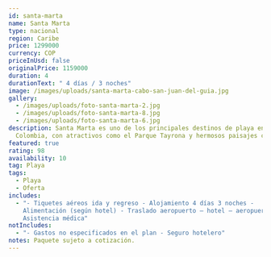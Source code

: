 ```yaml
---
id: santa-marta
name: Santa Marta
type: nacional
region: Caribe
price: 1299000
currency: COP
priceInUsd: false
originalPrice: 1159000
duration: 4
durationText: " 4 días / 3 noches"
image: /images/uploads/santa-marta-cabo-san-juan-del-guia.jpg
gallery:
  - /images/uploads/foto-santa-marta-2.jpg
  - /images/uploads/foto-santa-marta-8.jpg
  - /images/uploads/foto-santa-marta-6.jpg
description: Santa Marta es uno de los principales destinos de playa en
  Colombia, con atractivos como el Parque Tayrona y hermosos paisajes costeros.
featured: true
rating: 98
availability: 10
tag: Playa
tags:
  - Playa
  - Oferta
includes:
  - "- Tiquetes aéreos ida y regreso - Alojamiento 4 días 3 noches -
    Alimentación (según hotel) - Traslado aeropuerto – hotel – aeropuerto -
    Asistencia médica"
notIncludes:
  - "- Gastos no especificados en el plan - Seguro hotelero"
notes: Paquete sujeto a cotización.
---
```

